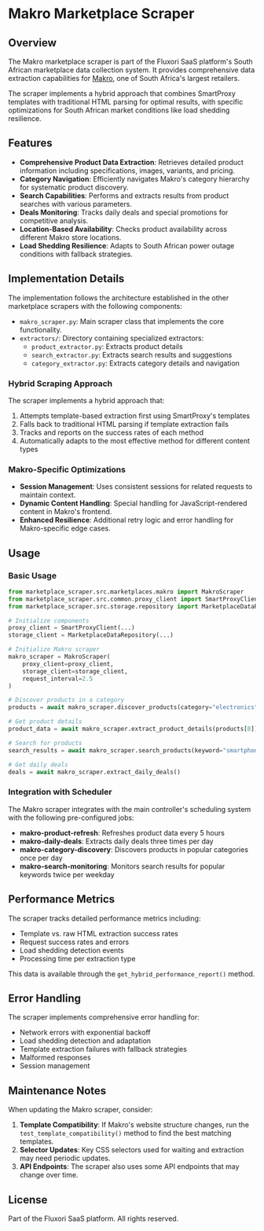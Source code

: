 # Makro Marketplace Scraper

## Overview

The Makro marketplace scraper is part of the Fluxori SaaS platform's South African marketplace data collection system. It provides comprehensive data extraction capabilities for [Makro](https://www.makro.co.za), one of South Africa's largest retailers.

The scraper implements a hybrid approach that combines SmartProxy templates with traditional HTML parsing for optimal results, with specific optimizations for South African market conditions like load shedding resilience.

## Features

- **Comprehensive Product Data Extraction**: Retrieves detailed product information including specifications, images, variants, and pricing.
- **Category Navigation**: Efficiently navigates Makro's category hierarchy for systematic product discovery.
- **Search Capabilities**: Performs and extracts results from product searches with various parameters.
- **Deals Monitoring**: Tracks daily deals and special promotions for competitive analysis.
- **Location-Based Availability**: Checks product availability across different Makro store locations.
- **Load Shedding Resilience**: Adapts to South African power outage conditions with fallback strategies.

## Implementation Details

The implementation follows the architecture established in the other marketplace scrapers with the following components:

- `makro_scraper.py`: Main scraper class that implements the core functionality.
- `extractors/`: Directory containing specialized extractors:
  - `product_extractor.py`: Extracts product details
  - `search_extractor.py`: Extracts search results and suggestions
  - `category_extractor.py`: Extracts category details and navigation

### Hybrid Scraping Approach

The scraper implements a hybrid approach that:

1. Attempts template-based extraction first using SmartProxy's templates
2. Falls back to traditional HTML parsing if template extraction fails
3. Tracks and reports on the success rates of each method
4. Automatically adapts to the most effective method for different content types

### Makro-Specific Optimizations

- **Session Management**: Uses consistent sessions for related requests to maintain context.
- **Dynamic Content Handling**: Special handling for JavaScript-rendered content in Makro's frontend.
- **Enhanced Resilience**: Additional retry logic and error handling for Makro-specific edge cases.

## Usage

### Basic Usage

```python
from marketplace_scraper.src.marketplaces.makro import MakroScraper
from marketplace_scraper.src.common.proxy_client import SmartProxyClient
from marketplace_scraper.src.storage.repository import MarketplaceDataRepository

# Initialize components
proxy_client = SmartProxyClient(...)
storage_client = MarketplaceDataRepository(...)

# Initialize Makro scraper
makro_scraper = MakroScraper(
    proxy_client=proxy_client,
    storage_client=storage_client,
    request_interval=2.5
)

# Discover products in a category
products = await makro_scraper.discover_products(category="electronics", limit=20)

# Get product details
product_data = await makro_scraper.extract_product_details(products[0])

# Search for products
search_results = await makro_scraper.search_products(keyword="smartphone", limit=10)

# Get daily deals
deals = await makro_scraper.extract_daily_deals()
```

### Integration with Scheduler

The Makro scraper integrates with the main controller's scheduling system with the following pre-configured jobs:

- **makro-product-refresh**: Refreshes product data every 5 hours
- **makro-daily-deals**: Extracts daily deals three times per day
- **makro-category-discovery**: Discovers products in popular categories once per day
- **makro-search-monitoring**: Monitors search results for popular keywords twice per weekday

## Performance Metrics

The scraper tracks detailed performance metrics including:

- Template vs. raw HTML extraction success rates
- Request success rates and errors
- Load shedding detection events
- Processing time per extraction type

This data is available through the `get_hybrid_performance_report()` method.

## Error Handling

The scraper implements comprehensive error handling for:

- Network errors with exponential backoff
- Load shedding detection and adaptation
- Template extraction failures with fallback strategies
- Malformed responses
- Session management

## Maintenance Notes

When updating the Makro scraper, consider:

1. **Template Compatibility**: If Makro's website structure changes, run the `test_template_compatibility()` method to find the best matching templates.
2. **Selector Updates**: Key CSS selectors used for waiting and extraction may need periodic updates.
3. **API Endpoints**: The scraper also uses some API endpoints that may change over time.

## License

Part of the Fluxori SaaS platform. All rights reserved.